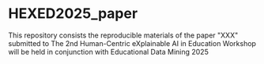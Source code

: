 # HEXED2025_paper
This repository consists the reproducible materials of the paper "XXX" submitted to The 2nd Human-Centric eXplainable AI in Education Workshop will be held in conjunction with Educational Data Mining 2025
